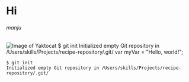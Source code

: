 # Hi 
###### manju
![Image of Yaktocat](https://octodex.github.com/images/yaktocat.png)
$ git init
Initialized empty Git repository in /Users/skills/Projects/recipe-repository/.git/
var myVar = "Hello, world!";
```
$ git init
Initialized empty Git repository in /Users/skills/Projects/recipe-repository/.git/
```
